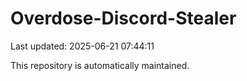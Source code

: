 # Overdose-Discord-Stealer

Last updated: 2025-06-21 07:44:11

This repository is automatically maintained.
